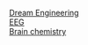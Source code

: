 [Dream Engineering](/dreamengineering) <br />
[EEG](/eeg) <br />
[Brain chemistry](/brainchemistry) <br />
